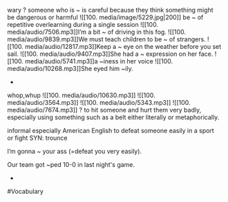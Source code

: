wary
?
someone who is ~ is careful because they think something might be dangerous or harmful
![[100. media/image/5229.jpg|200]]
be ~ of repetitive overlearning during a single session
![[100. media/audio/7506.mp3]]I’m a bit ~ of driving in this fog.
![[100. media/audio/9839.mp3]]We must teach children to be ~ of strangers.  ![[100. media/audio/12817.mp3]]Keep a ~ eye on the weather before you set sail.  ![[100. media/audio/9407.mp3]]She had a ~ expression on her face.
![[100. media/audio/5741.mp3]]a ~iness in her voice
![[100. media/audio/10268.mp3]]She eyed him ~ily.
<!--SR:!2025-10-27,4,270-->
-

whop,whup ![[100. media/audio/10630.mp3]] ![[100. media/audio/3564.mp3]] ![[100. media/audio/5343.mp3]] ![[100. media/audio/7674.mp3]]
?
to hit someone and hurt them very badly, especially using something such as a belt
either literally or metaphorically.

informal especially American English
to defeat someone easily in a sport or fight SYN: trounce

I’m gonna ~ your ass (=defeat you very easily).

Our team got ~ped 10-0 in last night's game.
<!--SR:!2025-10-26,3,250-->
-

#Vocabulary
